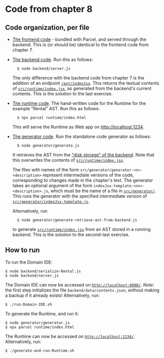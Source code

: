 # Code from chapter 8


## Code organization, per file

* [The frontend code](./frontend) - bundled with Parcel, and served through the backend.
    This is (or should be) identical to the frontend code from chapter 7.

* [The backend code](./backend).
    Run this as follows:

        $ node backend/server.js

    The only difference with the backend code from chapter 7 is the addition of an endpoint [`/ast/indexJsx`](http://localhost:8080/ast/indexJsx).
    This returns the textual contents of [`src/runtime/index.jsx`](./src/runtime/index.jsx), as generated from the backend's current contents.
    This is the solution to the last exercise.

* [The runtime code](./runtime).
    The hand-written code for the Runtime for the example "Rental" AST.
    Run this as follows:

        $ npx parcel runtime/index.html

    This will serve the Runtime as Web app on [http://localhost:1234]().

* [The generator code](./generator).
    Run the standalone code generator as follows:

        $ node generator/generate.js

    It retrieves the AST from the ["disk storage" of the backend](./backend/data/contents.json).
    Note that this overwrites the contents of [`src/runtime/index.jsx`](./src/runtime/index.jsx).

    The files with names of the form `src/generator/generator-<n>-<description>` represent intermediate versions of the code, corresponding to changes made in the chapter's text.
    The generator takes an optional argument of the form `indexJsx-template-<nn>-<description>.js`, which must be the name of a file in [`src/generator/`](./src/generator/).
    This runs the generator with the specified intermediate version of [`src/generator/indexJsx-template.js`](./src/generator/indexJsx-template.js).

    Alternatively, run

        $ node generator/generate-retrieve-ast-from-backend.js

    to generate [`src/runtime/index.jsx`](./src/runtime/index.jsx) from an AST stored in a running backend.
    This is the solution to the second-last exercise.


## How to run

To run the Domain IDE:

    $ node backend/serialize-Rental.js
    $ node backend/server.js

The Domain IDE can now be accessed on [`http://localhost:8080/`](http://localhost:8080/).
_Note:_ the first step initializes the file `backend/data/contents.json`, without making a backup if it already exists!
Alternatively, run:

    $ ./run-Domain-IDE.sh

To generate the Runtime, and run it:

    $ node generator/generator.js
    $ npx parcel runtime/index.html

The Runtime can now be accessed on [`http://localhost:1234/`](http://localhost:1234/).
Alternatively, run:

    $ ./generate-and-run-Runtime.sh

